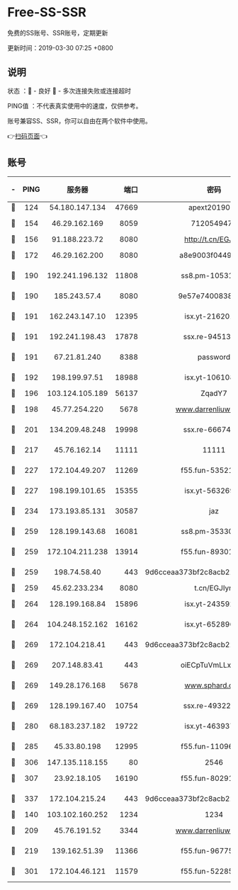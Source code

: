 # Free-SS-SSR

免费的SS账号、SSR账号，定期更新

更新时间：2019-03-30 07:25 +0800

## 说明

状态     ：🙂 - 良好 🙁 - 多次连接失败或连接超时

PING值   ：不代表真实使用中的速度，仅供参考。

账号兼容SS、SSR，你可以自由在两个软件中使用。

👉[扫码页面](https://liesauer.github.io/Free-SS-SSR/)👈

## 账号

|-|PING|服务器|端口|密码|加密方式|区域|
|:----:|:----:|:-----:|-----:|:----:|:----:|:----:|
|🙂|124|54.180.147.134|47669|apext2019001|chacha20|KR|
|🙂|154|46.29.162.169|8059|7120549471|aes-256-cfb||
|🙂|156|91.188.223.72|8080|http://t.cn/EGJIyrl|rc4-md5|RU|
|🙂|172|46.29.162.200|8080|a8e9003f0449cea5|chacha20-ietf|RU|
|🙂|190|192.241.196.132|11808|ss8.pm-10531723|aes-256-cfb|US|
|🙂|190|185.243.57.4|8080|9e57e7400838a01e|chacha20-ietf|US|
|🙂|191|162.243.147.10|12395|isx.yt-21620171|aes-256-cfb|US|
|🙂|191|192.241.198.43|17878|ssx.re-94513263|aes-256-cfb|US|
|🙂|191|67.21.81.240|8388|password|aes-256-cfb|US|
|🙂|192|198.199.97.51|18988|isx.yt-10610872|aes-256-cfb|US|
|🙂|196|103.124.105.189|56137|ZqadY7|chacha20|US|
|🙂|198|45.77.254.220|5678|www.darrenliuwei.com|aes-256-cfb|SG|
|🙂|201|134.209.48.248|19998|ssx.re-66674376|aes-256-cfb|US|
|🙂|217|45.76.162.14|11111|11111|aes-256-cfb|SG|
|🙂|227|172.104.49.207|11269|f55.fun-53521114|aes-256-cfb|SG|
|🙂|227|198.199.101.65|15355|isx.yt-56326959|aes-256-cfb|US|
|🙂|234|173.193.85.131|30587|jaz|aes-256-cfb|US|
|🙂|259|128.199.143.68|16081|ss8.pm-35330221|aes-256-cfb|SG|
|🙂|259|172.104.211.238|13914|f55.fun-89301150|aes-256-cfb|US|
|🙂|259|198.74.58.40|443|9d6cceaa373bf2c8acb22e60b6a58be6|aes-256-cfb|US|
|🙂|259|45.62.233.234|8080|t.cn/EGJIyrl|rc4-md5|CA|
|🙂|264|128.199.168.84|15896|isx.yt-24359224|aes-256-cfb|SG|
|🙂|264|104.248.152.162|16162|isx.yt-65289690|aes-256-cfb|SG|
|🙂|269|172.104.218.41|443|9d6cceaa373bf2c8acb22e60b6a58be6|aes-256-cfb|US|
|🙂|269|207.148.83.41|443|oiECpTuVmLLxk4Ts|aes-256-cfb|AU|
|🙂|269|149.28.176.168|5678|www.sphard.com|aes-256-cfb|AU|
|🙂|269|128.199.167.40|10754|ssx.re-49322932|aes-256-cfb|SG|
|🙂|280|68.183.237.182|19722|isx.yt-46393764|aes-256-cfb|SG|
|🙂|285|45.33.80.198|12995|f55.fun-11096059|aes-256-cfb|US|
|🙂|306|147.135.118.155|80|2546|chacha20|US|
|🙂|307|23.92.18.105|16190|f55.fun-80291265|aes-256-cfb|US|
|🙂|337|172.104.215.24|443|9d6cceaa373bf2c8acb22e60b6a58be6|aes-256-cfb|US|
|🙂|140|103.102.160.252|1234|1234|rc4-md5|JP|
|🙂|209|45.76.191.52|3344|www.darrenliuwei.com|aes-256-cfb|JP|
|🙂|219|139.162.51.39|11366|f55.fun-96775690|aes-256-cfb|SG|
|🙂|301|172.104.46.121|11579|f55.fun-52285743|aes-256-cfb|SG|

